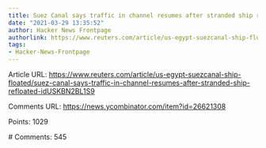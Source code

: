 ```yaml
---
title: Suez Canal says traffic in channel resumes after stranded ship refloated
date: "2021-03-29 13:35:52"
author: Hacker News Frontpage
authorlink: https://www.reuters.com/article/us-egypt-suezcanal-ship-floated/suez-canal-says-traffic-in-channel-resumes-after-stranded-ship-refloated-idUSKBN2BL1S9
tags:
- Hacker-News-Frontpage
---
```


<p>Article URL: <a href="https://www.reuters.com/article/us-egypt-suezcanal-ship-floated/suez-canal-says-traffic-in-channel-resumes-after-stranded-ship-refloated-idUSKBN2BL1S9">https://www.reuters.com/article/us-egypt-suezcanal-ship-floated/suez-canal-says-traffic-in-channel-resumes-after-stranded-ship-refloated-idUSKBN2BL1S9</a></p>
<p>Comments URL: <a href="https://news.ycombinator.com/item?id=26621308">https://news.ycombinator.com/item?id=26621308</a></p>
<p>Points: 1029</p>
<p># Comments: 545</p>
